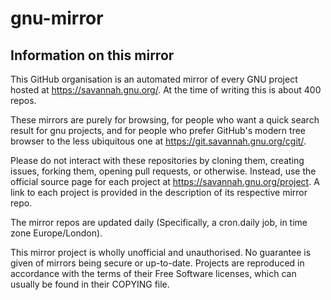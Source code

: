 # gnu-mirror

## Information on this mirror

This GitHub organisation is an automated mirror of every GNU project hosted at https://savannah.gnu.org/. At the time of writing this is about 400 repos.

These mirrors are purely for browsing, for people who want a quick search result for gnu projects, and for people who prefer GitHub's modern tree browser to the less ubiquitous one at https://git.savannah.gnu.org/cgit/.

Please do not interact with these repositories by cloning them, creating issues, forking them, opening pull requests, or otherwise. Instead, use the official source page for each project at https://savannah.gnu.org/project. A link to each project is provided in the description of its respective mirror repo.

The mirror repos are updated daily (Specifically, a cron.daily job, in time zone Europe/London).

This mirror project is wholly unofficial and unauthorised. No guarantee is given of mirrors being secure or up-to-date. Projects are reproduced in accordance with the terms of their Free Software licenses, which can usually be found in their COPYING file.
